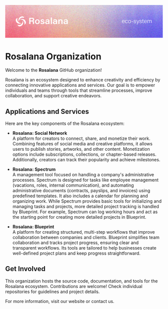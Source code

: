 [![Rosalana](https://raw.githubusercontent.com/rosalana/.github/main/rosalana_banner.png)](https://github.com/rosalana)

# Rosalana Organization

Welcome to the **Rosalana** GitHub organization!

Rosalana is an ecosystem designed to enhance creativity and efficiency by connecting innovative applications and services. Our goal is to empower individuals and teams through tools that streamline processes, improve collaboration, and support creative endeavors.

## Applications and Services

Here are the key components of the Rosalana ecosystem:

- **Rosalana: Social Network**  
  A platform for creators to connect, share, and monetize their work. Combining features of social media and creative platforms, it allows users to publish stories, artworks, and other content. Monetization options include subscriptions, collections, or chapter-based releases. Additionally, creators can track their popularity and achieve milestones.

- **Rosalana: Spectrum**  
  A management tool focused on handling a company's administrative processes. Spectrum is designed for tasks like employee management (vacations, roles, internal communication), and automating administrative documents (contracts, payslips, and invoices) using predefined templates. It also includes a calendar for planning and organizing work. While Spectrum provides basic tools for initializing and managing tasks and projects, more detailed project tracking is handled by Blueprint. For example, Spectrum can log working hours and act as the starting point for creating more detailed projects in Blueprint.

- **Rosalana: Blueprint**  
  A platform for creating structured, multi-step workflows that improve collaboration between companies and clients. Blueprint simplifies team collaboration and tracks project progress, ensuring clear and transparent workflows. Its tools are tailored to help businesses create well-defined project plans and keep progress straightforward.

## Get Involved

This organization hosts the source code, documentation, and tools for the Rosalana ecosystem. Contributions are welcome! Check individual repositories for guidelines and project details.

For more information, visit our website or contact us.
